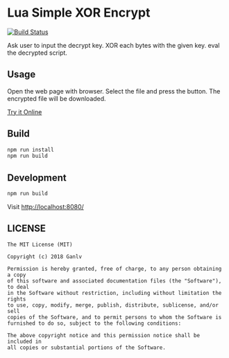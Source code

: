 # Lua Simple XOR Encrypt

[![Build Status](https://travis-ci.com/ganlvtech/lua-simple-encrypt.svg?branch=master)](https://travis-ci.com/ganlvtech/lua-simple-encrypt)

Ask user to input the decrypt key. XOR each bytes with the given key. eval the decrypted script.

## Usage

Open the web page with browser. Select the file and press the button. The encrypted file will be downloaded.

[Try it Online](https://ganlvtech.github.io/lua-simple-encrypt/)

## Build

```bash
npm run install
npm run build
```

## Development

```bash
npm run build
```

Visit <http://localhost:8080/>

## LICENSE

    The MIT License (MIT)

    Copyright (c) 2018 Ganlv

    Permission is hereby granted, free of charge, to any person obtaining a copy
    of this software and associated documentation files (the "Software"), to deal
    in the Software without restriction, including without limitation the rights
    to use, copy, modify, merge, publish, distribute, sublicense, and/or sell
    copies of the Software, and to permit persons to whom the Software is
    furnished to do so, subject to the following conditions:

    The above copyright notice and this permission notice shall be included in
    all copies or substantial portions of the Software.
